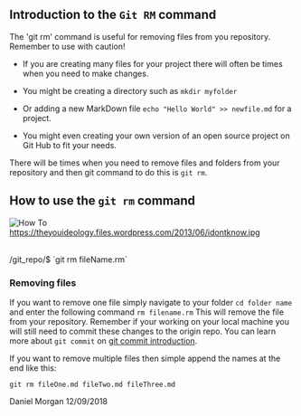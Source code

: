 ## Introduction to the `Git RM` command

The 'git rm' command is useful for removing files from you repository. 
Remember to use with caution!

 - If you are creating many files for your project there will often be 
times when you need to make changes.

- You might be creating a directory such as `mkdir myfolder`

- Or adding a new MarkDown file `echo "Hello World" >> newfile.md` for a 
project.

- You might even creating your own version of an open source project on 
Git Hub to fit your needs.

There will be times when you need to remove files and folders from your 
repository and then git command to do this is `git rm`.
 
## How to use the `git rm` command

![How 
To](https://theyouideology.files.wordpress.com/2013/06/idontknow.jpg)
https://theyouideology.files.wordpress.com/2013/06/idontknow.jpg

<br/>
/git_repo/$ `git rm fileName.rm`
<br/>

### Removing files
If you want to remove one file simply navigate to your folder
`cd folder name`
and enter the following command
`rm filename.rm`
This will remove the file from your repository. Remember if your working 
on your local machine you will still need to commit these changes to the 
origin repo. You can learn more about `git commit` on [git commit 
introduction](/git-commit.md).

If you want to remove multiple files then simple append the names at the 
end like this:

`git rm fileOne.md fileTwo.md fileThree.md`


Daniel Morgan
12/09/2018

